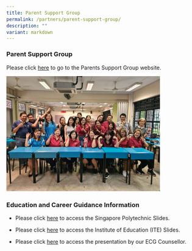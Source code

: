 ```yaml
---
title: Parent Support Group
permalink: /partners/parent-support-group/
description: ""
variant: markdown
---
```

### Parent Support Group

Please click&nbsp;[here](https://bpghs-psg.weebly.com/)&nbsp;to go to the Parents Support Group website.

<img src="/images/psg.png" style="width:80%">


### Education and Career Guidance Information

*  Please click&nbsp;[here](https://drive.google.com/open?id=12hsHgUH0z\_JJKD6a053zY7Q\_kUXzAA6C)&nbsp;to access the Singapore Polytechnic Slides.

*  Please click&nbsp;[here](https://drive.google.com/file/d/1_ZMcfziv7k2XF3Sdz7I-VCTiFgTL2RDj/view)&nbsp;to access the Institute of Education (ITE) Slides.

*  Please click&nbsp;[here](https://drive.google.com/file/d/1_ZMcfziv7k2XF3Sdz7I-VCTiFgTL2RDj/view)&nbsp;to access the presentation by our ECG Counsellor.

